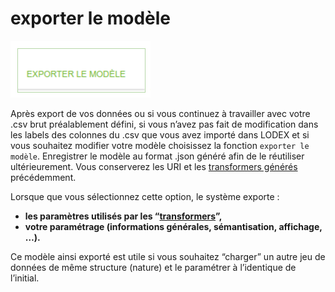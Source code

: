 # exporter le modèle

![mod&#xE8;le d&apos;import](../../../.gitbook/assets/image%20%2825%29.png)

Après export de vos données ou si vous continuez à travailler avec votre .csv brut préalablement défini, si vous n’avez pas fait de modification dans les labels des colonnes du .csv que vous avez importé dans LODEX et si vous souhaitez modifier votre modèle choisissez la fonction `exporter le modèle`. Enregistrer le modèle au format .json généré afin de le réutiliser ultérieurement. Vous conserverez les URI et les [transformers générés](../transformers/) précédemment.

Lorsque que vous sélectionnez cette option, le système exporte :

* **les paramètres utilisés par les “**[**transformers**](../transformers/)**”,**
* **votre paramétrage \(informations générales, sémantisation, affichage, …\).**

Ce modèle ainsi exporté est utile si vous souhaitez “charger” un autre jeu de données de même structure \(nature\) et le paramétrer à l’identique de l’initial.  
 

